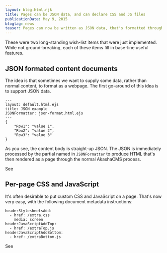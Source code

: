 ```yaml
---
layout: blog.html.njk
title: Pages can be JSON data, and can declare CSS and JS files
publicationDate: May 9, 2015
blogtag: news
teaser: Pages can now be written as JSON data, that's formatted through a partial into HTML.  Pages can now declare their own CSS or JavaScript files.
---
```


These were two long-standing wish-list items that were just implemented.  While not ground-breaking, each of these items fill in base-line useful features.

## JSON formated content documents

The idea is that sometimes we want to supply some data, rather than normal content, to format as a webpage.  The first go-around of this idea is to support JSON data.

```
---
layout: default.html.ejs
title: JSON example
JSONFormatter: json-format.html.ejs
---
{
    "Row1": "value 1",
    "Row2": "value 2",
    "Row3": "value 3"
}
```

As you see, the content body is straight-up JSON.  The JSON is immediately processed by the partial named in `JSONFormatter` to produce HTML that's then rendered as a page through the normal AkashaCMS process.

See [](/akasharender/3-create-content.html)

## Per-page CSS and JavaScript

It's often desirable to put custom CSS and JavaScript on a page.  That's now very easy, with the following document metadata instructions:

```
headerStylesheetsAdd:
  - href: /extra.css
    media: screen
headerJavaScriptAddTop:
  - href: /extraTop.js
headerJavaScriptAddBottom:
  - href: /extraBottom.js
```

See [](/akasharender/3-create-content.html)
